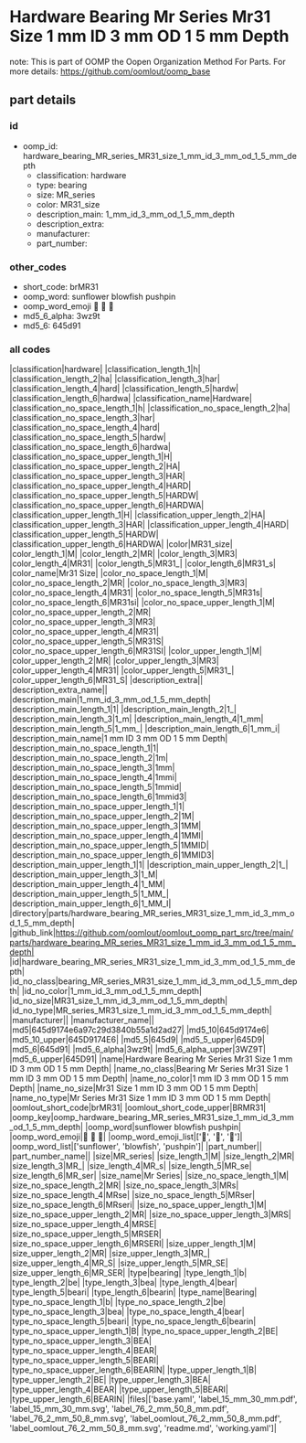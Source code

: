 # Hardware Bearing Mr Series Mr31 Size 1 mm ID 3 mm OD 1 5 mm Depth  

note: This is part of OOMP the Oopen Organization Method For Parts. For more details: https://github.com/oomlout/oomp_base

##  part details





### id
* oomp_id: hardware_bearing_MR_series_MR31_size_1_mm_id_3_mm_od_1_5_mm_depth
  * classification: hardware
  * type: bearing
  * size: MR_series
  * color: MR31_size
  * description_main: 1_mm_id_3_mm_od_1_5_mm_depth
  * description_extra: 
  * manufacturer: 
  * part_number: 

### other_codes
* short_code: brMR31
* oomp_word: sunflower blowfish pushpin
* oomp_word_emoji :sunflower: :blowfish: :pushpin:
* md5_6_alpha: 3wz9t
* md5_6: 645d91

### all codes 
|classification|hardware|
|classification_length_1|h|
|classification_length_2|ha|
|classification_length_3|har|
|classification_length_4|hard|
|classification_length_5|hardw|
|classification_length_6|hardwa|
|classification_name|Hardware|
|classification_no_space_length_1|h|
|classification_no_space_length_2|ha|
|classification_no_space_length_3|har|
|classification_no_space_length_4|hard|
|classification_no_space_length_5|hardw|
|classification_no_space_length_6|hardwa|
|classification_no_space_upper_length_1|H|
|classification_no_space_upper_length_2|HA|
|classification_no_space_upper_length_3|HAR|
|classification_no_space_upper_length_4|HARD|
|classification_no_space_upper_length_5|HARDW|
|classification_no_space_upper_length_6|HARDWA|
|classification_upper_length_1|H|
|classification_upper_length_2|HA|
|classification_upper_length_3|HAR|
|classification_upper_length_4|HARD|
|classification_upper_length_5|HARDW|
|classification_upper_length_6|HARDWA|
|color|MR31_size|
|color_length_1|M|
|color_length_2|MR|
|color_length_3|MR3|
|color_length_4|MR31|
|color_length_5|MR31_|
|color_length_6|MR31_s|
|color_name|Mr31 Size|
|color_no_space_length_1|M|
|color_no_space_length_2|MR|
|color_no_space_length_3|MR3|
|color_no_space_length_4|MR31|
|color_no_space_length_5|MR31s|
|color_no_space_length_6|MR31si|
|color_no_space_upper_length_1|M|
|color_no_space_upper_length_2|MR|
|color_no_space_upper_length_3|MR3|
|color_no_space_upper_length_4|MR31|
|color_no_space_upper_length_5|MR31S|
|color_no_space_upper_length_6|MR31SI|
|color_upper_length_1|M|
|color_upper_length_2|MR|
|color_upper_length_3|MR3|
|color_upper_length_4|MR31|
|color_upper_length_5|MR31_|
|color_upper_length_6|MR31_S|
|description_extra||
|description_extra_name||
|description_main|1_mm_id_3_mm_od_1_5_mm_depth|
|description_main_length_1|1|
|description_main_length_2|1_|
|description_main_length_3|1_m|
|description_main_length_4|1_mm|
|description_main_length_5|1_mm_|
|description_main_length_6|1_mm_i|
|description_main_name|1 mm ID 3 mm OD 1 5 mm Depth|
|description_main_no_space_length_1|1|
|description_main_no_space_length_2|1m|
|description_main_no_space_length_3|1mm|
|description_main_no_space_length_4|1mmi|
|description_main_no_space_length_5|1mmid|
|description_main_no_space_length_6|1mmid3|
|description_main_no_space_upper_length_1|1|
|description_main_no_space_upper_length_2|1M|
|description_main_no_space_upper_length_3|1MM|
|description_main_no_space_upper_length_4|1MMI|
|description_main_no_space_upper_length_5|1MMID|
|description_main_no_space_upper_length_6|1MMID3|
|description_main_upper_length_1|1|
|description_main_upper_length_2|1_|
|description_main_upper_length_3|1_M|
|description_main_upper_length_4|1_MM|
|description_main_upper_length_5|1_MM_|
|description_main_upper_length_6|1_MM_I|
|directory|parts/hardware_bearing_MR_series_MR31_size_1_mm_id_3_mm_od_1_5_mm_depth|
|github_link|https://github.com/oomlout/oomlout_oomp_part_src/tree/main/parts/hardware_bearing_MR_series_MR31_size_1_mm_id_3_mm_od_1_5_mm_depth|
|id|hardware_bearing_MR_series_MR31_size_1_mm_id_3_mm_od_1_5_mm_depth|
|id_no_class|bearing_MR_series_MR31_size_1_mm_id_3_mm_od_1_5_mm_depth|
|id_no_color|1_mm_id_3_mm_od_1_5_mm_depth|
|id_no_size|MR31_size_1_mm_id_3_mm_od_1_5_mm_depth|
|id_no_type|MR_series_MR31_size_1_mm_id_3_mm_od_1_5_mm_depth|
|manufacturer||
|manufacturer_name||
|md5|645d9174e6a97c29d3840b55a1d2ad27|
|md5_10|645d9174e6|
|md5_10_upper|645D9174E6|
|md5_5|645d9|
|md5_5_upper|645D9|
|md5_6|645d91|
|md5_6_alpha|3wz9t|
|md5_6_alpha_upper|3WZ9T|
|md5_6_upper|645D91|
|name|Hardware Bearing Mr Series Mr31 Size 1 mm ID 3 mm OD 1 5 mm Depth|
|name_no_class|Bearing Mr Series Mr31 Size 1 mm ID 3 mm OD 1 5 mm Depth|
|name_no_color|1 mm ID 3 mm OD 1 5 mm Depth|
|name_no_size|Mr31 Size 1 mm ID 3 mm OD 1 5 mm Depth|
|name_no_type|Mr Series Mr31 Size 1 mm ID 3 mm OD 1 5 mm Depth|
|oomlout_short_code|brMR31|
|oomlout_short_code_upper|BRMR31|
|oomp_key|oomp_hardware_bearing_MR_series_MR31_size_1_mm_id_3_mm_od_1_5_mm_depth|
|oomp_word|sunflower blowfish pushpin|
|oomp_word_emoji|:sunflower: :blowfish: :pushpin:|
|oomp_word_emoji_list|[':sunflower:', ':blowfish:', ':pushpin:']|
|oomp_word_list|['sunflower', 'blowfish', 'pushpin']|
|part_number||
|part_number_name||
|size|MR_series|
|size_length_1|M|
|size_length_2|MR|
|size_length_3|MR_|
|size_length_4|MR_s|
|size_length_5|MR_se|
|size_length_6|MR_ser|
|size_name|Mr Series|
|size_no_space_length_1|M|
|size_no_space_length_2|MR|
|size_no_space_length_3|MRs|
|size_no_space_length_4|MRse|
|size_no_space_length_5|MRser|
|size_no_space_length_6|MRseri|
|size_no_space_upper_length_1|M|
|size_no_space_upper_length_2|MR|
|size_no_space_upper_length_3|MRS|
|size_no_space_upper_length_4|MRSE|
|size_no_space_upper_length_5|MRSER|
|size_no_space_upper_length_6|MRSERI|
|size_upper_length_1|M|
|size_upper_length_2|MR|
|size_upper_length_3|MR_|
|size_upper_length_4|MR_S|
|size_upper_length_5|MR_SE|
|size_upper_length_6|MR_SER|
|type|bearing|
|type_length_1|b|
|type_length_2|be|
|type_length_3|bea|
|type_length_4|bear|
|type_length_5|beari|
|type_length_6|bearin|
|type_name|Bearing|
|type_no_space_length_1|b|
|type_no_space_length_2|be|
|type_no_space_length_3|bea|
|type_no_space_length_4|bear|
|type_no_space_length_5|beari|
|type_no_space_length_6|bearin|
|type_no_space_upper_length_1|B|
|type_no_space_upper_length_2|BE|
|type_no_space_upper_length_3|BEA|
|type_no_space_upper_length_4|BEAR|
|type_no_space_upper_length_5|BEARI|
|type_no_space_upper_length_6|BEARIN|
|type_upper_length_1|B|
|type_upper_length_2|BE|
|type_upper_length_3|BEA|
|type_upper_length_4|BEAR|
|type_upper_length_5|BEARI|
|type_upper_length_6|BEARIN|
|files|['base.yaml', 'label_15_mm_30_mm.pdf', 'label_15_mm_30_mm.svg', 'label_76_2_mm_50_8_mm.pdf', 'label_76_2_mm_50_8_mm.svg', 'label_oomlout_76_2_mm_50_8_mm.pdf', 'label_oomlout_76_2_mm_50_8_mm.svg', 'readme.md', 'working.yaml']|
